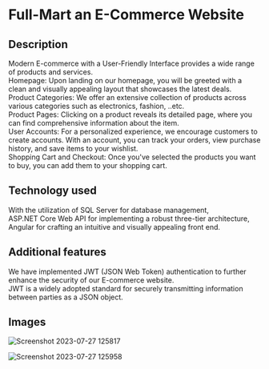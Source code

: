 # Full-Mart an E-Commerce Website

## Description

Modern E-commerce with a User-Friendly Interface provides a wide range of products and services.\
Homepage: Upon landing on our homepage, you will be greeted with a clean and visually appealing layout that showcases the latest deals.\
Product Categories: We offer an extensive collection of products across various categories such as electronics, fashion, ..etc.\
Product Pages: Clicking on a product reveals its detailed page, where you can find comprehensive information about the item.\
User Accounts: For a personalized experience, we encourage customers to create accounts. With an account, you can track your orders, view purchase history, and save items to your wishlist.\
Shopping Cart and Checkout: Once you've selected the products you want to buy, you can add them to your shopping cart. 

## Technology used

With the utilization of SQL Server for database management,\
ASP.NET Core Web API for implementing a robust three-tier architecture,\
Angular for crafting an intuitive and visually appealing front end.

## Additional features

We have implemented JWT (JSON Web Token) authentication to further enhance the security of our E-commerce website. \
JWT is a widely adopted standard for securely transmitting information between parties as a JSON object.

## Images
![Screenshot 2023-07-27 125817](https://github.com/i-bassem/Full-Mart/assets/122347329/4f9af9ee-d9b1-49fa-8fa9-0f2b9010e339)

![Screenshot 2023-07-27 125958](https://github.com/i-bassem/Full-Mart/assets/122347329/c6ccd388-65ad-4260-ac80-382efb8201ec)


